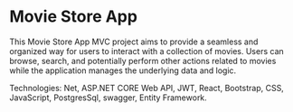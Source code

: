 # Movie Store App

This Movie Store App MVC project aims to provide a seamless and organized way for users to interact with a collection of movies. Users can browse, search, and potentially perform other actions related to movies while the application manages the underlying data and logic. 

Technologies:  Net, ASP.NET CORE Web API, JWT, React, Bootstrap, CSS, JavaScript, PostgresSql, swagger, Entity Framework.

